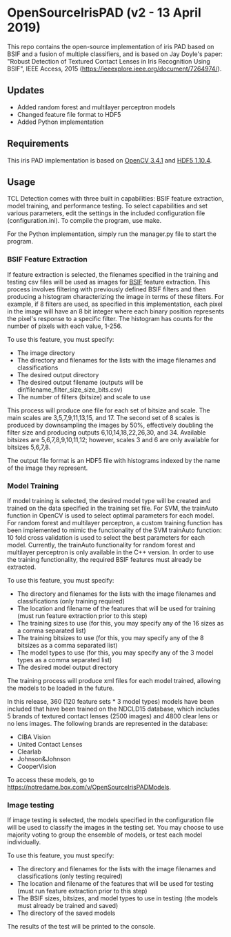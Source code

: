 # OpenSourceIrisPAD (v2 - 13 April 2019)


This repo contains the open-source implementation of iris PAD based on BSIF and a fusion of multiple classifiers, and is based on Jay Doyle's paper: "Robust Detection of Textured Contact Lenses in Iris Recognition Using BSIF", IEEE Access, 2015 (https://ieeexplore.ieee.org/document/7264974/).

## Updates

- Added random forest and multilayer perceptron models
- Changed feature file format to HDF5
- Added Python implementation

## Requirements

This iris PAD implementation is based on [OpenCV 3.4.1](https://opencv.org) and [HDF5 1.10.4](https://www.hdfgroup.org).

## Usage

TCL Detection comes with three built in capabilities: BSIF feature extraction, model training, and performance testing.  To select capabilities and set various parameters, edit the settings in the included configuration file (configuration.ini). To compile the program, use make.

For the Python implementation, simply run the manager.py file to start the program.


### BSIF Feature Extraction

If feature extraction is selected, the filenames specified in the training and testing csv files will be used as images for [BSIF](http://www.ee.oulu.fi/~jkannala/bsif/bsif.html) feature extraction.  This process involves filtering with previously defined BSIF filters and then producing a histogram characterizing the image in terms of these filters. For example, if 8 filters are used, as specified in this implementation, each pixel in the image will have an 8 bit integer where each binary position represents the pixel's response to a specific filter.  The histogram has counts for the number of pixels with each value, 1-256.

To use this feature, you must specify:
- The image directory
- The directory and filenames for the lists with the image filenames and classifications
- The desired output directory
- The desired output filename (outputs will be dir/filename_filter_size_size_bits.csv)
- The number of filters (bitsize) and scale to use

This process will produce one file for each set of bitsize and scale.  The main scales are 3,5,7,9,11,13,15, and 17.  The second set of 8 scales is produced by downsampling the images by 50%, effectively doubling the filter size and producing outputs 6,10,14,18,22,26,30, and 34. Available bitsizes are 5,6,7,8,9,10,11,12; however, scales 3 and 6 are only available for bitsizes 5,6,7,8.

The output file format is an HDF5 file with histograms indexed by the name of the image they represent.

### Model Training

If model training is selected, the desired model type will be created and trained on the data specified in the training set file. For SVM, the trainAuto function in OpenCV is used to select optimal parameters for each model.  For random forest and multilayer perceptron, a custom training function has been implemented to mimic the functionality of the SVM trainAuto function: 10 fold cross validation is used to select the best parameters for each model. Currently, the trainAuto functionality for random forest and multilayer perceptron is only available in the C++ version. In order to use the training functionality, the required BSIF features must already be extracted.

To use this feature, you must specify:
- The directory and filenames for the lists with the image filenames and classifications (only training required)
- The location and filename of the features that will be used for training (must run feature extraction prior to this step)
- The training sizes to use (for this, you may specify any of the 16 sizes as a comma separated list)
- The training bitsizes to use (for this, you may specify any of the 8 bitsizes as a comma separated list)
- The model types to use (for this, you may specify any of the 3 model types as a comma separated list)
- The desired model output directory

The training process will produce xml files for each model trained, allowing the models to be loaded in the future.

In this release, 360 (120 feature sets * 3 model types) models have been included that have been trained on the NDCLD15 database, which includes 5 brands of textured contact lenses (2500 images) and 4800 clear lens or no lens images. The following brands are represented in the database:
- CIBA Vision
- United Contact Lenses
- Clearlab
- Johnson&Johnson
- CooperVision

To access these models, go to https://notredame.box.com/v/OpenSourceIrisPADModels.

### Image testing

If image testing is selected, the models specified in the configuration file will be used to classify the images in the testing set.  You may choose to use majority voting to group the ensemble of models, or test each model individually.

To use this feature, you must specify:
- The directory and filenames for the lists with the image filenames and classifications (only testing required)
- The location and filename of the features that will be used for testing (must run feature extraction prior to this step)
- The BSIF sizes, bitsizes, and model types to use in testing (the models must already be trained and saved)
- The directory of the saved models

The results of the test will be printed to the console.
